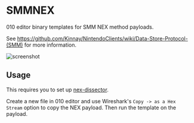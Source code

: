 # SMMNEX

010 editor binary templates for SMM NEX method payloads.

See https://github.com/Kinnay/NintendoClients/wiki/Data-Store-Protocol-(SMM) for more information.

![screenshot](https://i.imgur.com/8y3NS78.png)

## Usage

This requires you to set up [nex-dissector](https://github.com/Stary2001/nex-dissector).

Create a new file in 010 editor and use Wireshark's `Copy -> as a Hex Stream` option to copy the NEX payload. Then run the template on the payload.